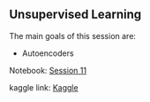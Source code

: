 ## Unsupervised Learning
The main goals of this session are:
* Autoencoders




Notebook: [Session 11](https://github.com/ssegui/ml_ub/blob/master/notebooks/Session10.ipynb)

kaggle link: [Kaggle](https://www.kaggle.com/t/1f2c4d301d854b5fa9295660a3978adf)
